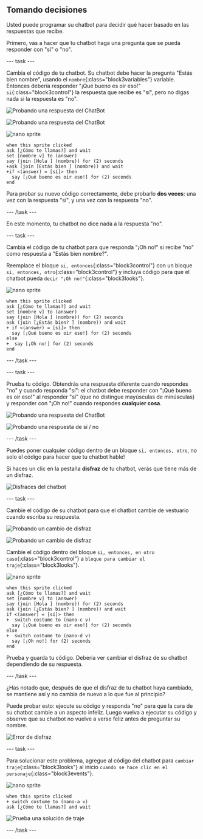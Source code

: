 ## Tomando decisiones

Usted puede programar su chatbot para decidir qué hacer basado en las respuestas que recibe.

Primero, vas a hacer que tu chatbot haga una pregunta que se pueda responder con "sí" o "no".

--- task ---

Cambia el código de tu chatbot. Su chatbot debe hacer la pregunta "Estás bien nombre", usando el `nombre`{:class="block3variables"} variable. Entonces debería responder "¡Qué bueno es oir eso!" `si`{:class="block3control"} la respuesta que recibe es "sí", pero no digas nada si la respuesta es "no".

![Probando una respuesta del ChatBot](images/chatbot-if-test1-annotated.png)

![Probando una respuesta del ChatBot](images/chatbot-if-test2.png)

![nano sprite](images/nano-sprite.png)

```blocks3
when this sprite clicked
ask [¿Cómo te llamas?] and wait
set [nombre v] to (answer)
say (join [Hola ] (nombre)) for (2) seconds
+ask (join [Estás bien ] (nombre)) and wait
+if <(answer) = [sí]> then 
  say [¡Qué bueno es oir eso!] for (2) seconds
end
```

Para probar su nuevo código correctamente, debe probarlo **dos veces**: una vez con la respuesta "sí", y una vez con la respuesta "no".

--- /task ---

En este momento, tu chatbot no dice nada a la respuesta "no".

--- task ---

Cambia el código de tu chatbot para que responda "¡Oh no!" si recibe "no" como respuesta a "Estás bien nombre?".

Reemplace el bloque `si, entonces`{:class="block3control"} con un bloque `si, entonces, otro`{:class="block3control"} y incluya código para que el chatbot pueda `decir "¡Oh no!"`{:class="block3looks"}.

![nano sprite](images/nano-sprite.png)

```blocks3
when this sprite clicked
ask [¿Cómo te llamas?] and wait
set [nombre v] to (answer)
say (join [Hola ] (nombre)) for (2) seconds
ask (join [¿Estás bien? ] (nombre)) and wait
+ if <(answer) = [sí]> then 
  say [¡Qué bueno es oir eso!] for (2) seconds
else 
+  say [¡Oh no!] for (2) seconds
end
```

--- /task ---

--- task ---

Prueba tu código. Obtendrás una respuesta diferente cuando respondes "no" y cuando responda "sí": el chatbot debe responder con "¡Qué bueno es oir eso!" al responder "sí" (que no distingue mayúsculas de minúsculas) y responder con "¡Oh no!" cuando respondes **cualquier cosa**.

![Probando una respuesta del ChatBot](images/chatbot-if-test2.png)

![Probando una respuesta de sí / no](images/chatbot-if-else-test.png)

--- /task ---

Puedes poner cualquier código dentro de un bloque `si, entonces, otro`, no solo el código para hacer que tu chatbot hable!

Si haces un clic en la pestaña **disfraz** de tu chatbot, verás que tiene más de un disfraz.

![Disfraces del chatbot](images/chatbot-costume-view-annotated.png)

--- task ---

Cambie el código de su chatbot para que el chatbot cambie de vestuario cuando escriba su respuesta.

![Probando un cambio de disfraz](images/chatbot-costume-test1.png)

![Probando un cambio de disfraz](images/chatbot-costume-test2.png)

Cambie el código dentro del bloque `si, entonces, en otro caso`{:class="block3control"} a `bloque para cambiar el traje`{:class="block3looks"}.

![nano sprite](images/nano-sprite.png)

```blocks3
when this sprite clicked
ask [¿Cómo te llamas?] and wait
set [nombre v] to (answer)
say (join [Hola ] (nombre)) for (2) seconds
ask (join [¿Estás bien? ] (nombre)) and wait
if <(answer) = [sí]> then 
+  switch costume to (nano-c v)
  say [¡Qué bueno es oir eso!] for (2) seconds
else 
+  switch costume to (nano-d v)
  say [¡Oh no!] for (2) seconds
end
```

Prueba y guarda tu código. Debería ver cambiar el disfraz de su chatbot dependiendo de su respuesta.

--- /task ---

¿Has notado que, después de que el disfraz de tu chatbot haya cambiado, se mantiene así y no cambia de nuevo a lo que fue al principio?

Puede probar esto: ejecute su código y responda "no" para que la cara de su chatbot cambie a un aspecto infeliz. Luego vuelva a ejecutar su código y observe que su chatbot no vuelve a verse feliz antes de preguntar su nombre.

![Error de disfraz](images/chatbot-costume-bug-test.png)

--- task ---

Para solucionar este problema, agregue al código del chatbot para `cambiar traje`{:class="block3looks"} al inicio `cuando se hace clic en el personaje`{:class="block3events"}.

![nano sprite](images/nano-sprite.png)

```blocks3
when this sprite clicked
+ switch costume to (nano-a v)
ask [¿Cómo te llamas?] and wait
```

![Prueba una solución de traje](images/chatbot-costume-fix-test.png)

--- /task ---